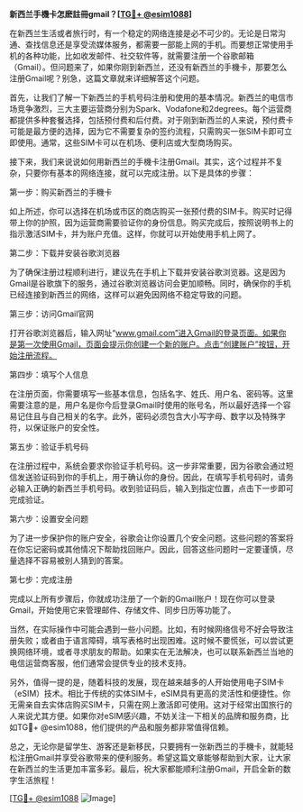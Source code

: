 **新西兰手機卡怎麽註冊gmail？[[TG💪+ @esim1088](https://t.me/s/esim1088)]**

在新西兰生活或者旅行时，有一个稳定的网络连接是必不可少的。无论是日常沟通、查找信息还是享受流媒体服务，都需要一部能上网的手机。而要想正常使用手机的各种功能，比如收发邮件、社交软件等，就需要注册一个谷歌邮箱（Gmail）。但问题来了，如果你刚到新西兰，还没有新西兰的手機卡，那要怎么注册Gmail呢？别急，这篇文章就来详细解答这个问题。

首先，让我们了解一下新西兰的手机号码注册和使用的基本情况。新西兰的电信市场竞争激烈，三大主要运营商分别为Spark、Vodafone和2degrees。每个运营商都提供多种套餐选择，包括预付费和后付费。对于刚到新西兰的人来说，预付费卡可能是最方便的选择，因为它不需要复杂的签约流程，只需购买一张SIM卡即可立即使用。通常，这些SIM卡可以在机场、便利店或大型商场购买。

接下来，我们来说说如何用新西兰的手機卡注册Gmail。其实，这个过程并不复杂，只要你有基本的网络连接，就可以完成注册。以下是具体的步骤：

第一步：购买新西兰的手機卡

如上所述，你可以选择在机场或市区的商店购买一张预付费的SIM卡。购买时记得带上你的护照，因为运营商需要验证你的身份信息。购买完成后，按照说明书上的指示激活SIM卡，并为账户充值。这样，你就可以开始使用手机上网了。

第二步：下载并安装谷歌浏览器

为了确保注册过程顺利进行，建议先在手机上下载并安装谷歌浏览器。这是因为Gmail是谷歌旗下的服务，通过谷歌浏览器访问会更加顺畅。同时，确保你的手机已经连接到新西兰的网络，这样可以避免因网络不稳定导致的问题。

第三步：访问Gmail官网

打开谷歌浏览器后，输入网址“www.gmail.com”进入Gmail的登录页面。如果你是第一次使用Gmail，页面会提示你创建一个新的账户。点击“创建账户”按钮，开始注册流程。

第四步：填写个人信息

在注册页面，你需要填写一些基本信息，包括名字、姓氏、用户名、密码等。这里需要注意的是，用户名是你今后登录Gmail时使用的账号名，所以最好选择一个容易记住且与自己相关的名字。此外，密码必须包含大小写字母、数字以及特殊字符，以保证账户的安全性。

第五步：验证手机号码

在注册过程中，系统会要求你验证手机号码。这一步非常重要，因为谷歌会通过短信发送验证码到你的手机上，用于确认你的身份。因此，在填写手机号码时，请务必输入正确的新西兰手机号码。收到验证码后，输入到指定位置，点击下一步即可完成验证。

第六步：设置安全问题

为了进一步保护你的账户安全，谷歌会让你设置几个安全问题。这些问题的答案将在你忘记密码或其他情况下帮助找回账户。因此，回答这些问题时一定要谨慎，尽量选择不容易被别人猜到的答案。

第七步：完成注册

完成以上所有步骤后，你就成功注册了一个新的Gmail账户！现在你可以登录Gmail，开始使用它来管理邮件、存储文件、同步日历等功能了。

当然，在实际操作中可能会遇到一些小问题。比如，有时候网络信号不好会导致注册失败；或者由于语言障碍，填写表格时出现困难。这时候不要慌张，可以尝试更换网络环境，或者寻求朋友的帮助。如果实在无法解决，也可以联系新西兰当地的电信运营商客服，他们通常会提供专业的技术支持。

另外，值得一提的是，随着科技的发展，现在越来越多的人开始使用电子SIM卡（eSIM）技术。相比于传统的实体SIM卡，eSIM具有更高的灵活性和便捷性。你无需亲自去实体店购买SIM卡，只需在网上激活即可使用。这对于经常出国旅行的人来说尤其方便。如果你对eSIM感兴趣，不妨关注一下相关的品牌和服务商，比如TG💪+ @esim1088，他们提供的产品和服务都非常值得信赖。

总之，无论你是留学生、游客还是新移民，只要拥有一张新西兰的手機卡，就能轻松注册Gmail并享受谷歌带来的便利服务。希望这篇文章能够帮助到大家，让大家在新西兰的生活更加丰富多彩。最后，祝大家都能顺利注册Gmail，开启全新的数字生活旅程！

[[TG💪+ @esim1088](https://t.me/s/esim1088) ![Image](https://i.postimg.cc/4NQfJmqS/Snipaste-2025-05-13-00-14-12.png)]